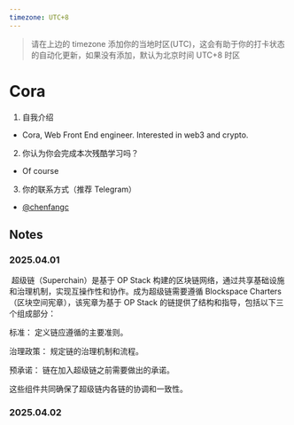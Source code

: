 ```yaml
---
timezone: UTC+8
---
```


> 请在上边的 timezone 添加你的当地时区(UTC)，这会有助于你的打卡状态的自动化更新，如果没有添加，默认为北京时间 UTC+8 时区

# Cora

1. 自我介绍

- Cora, Web Front End engineer. Interested in web3 and crypto.

2. 你认为你会完成本次残酷学习吗？

- Of course

3. 你的联系方式（推荐 Telegram）

- [@chenfangc](https://t.me/chenfangc)

## Notes

<!-- Content_START -->

### 2025.04.01

​ 超级链（Superchain）是基于 OP Stack 构建的区块链网络，通过共享基础设施和治理机制，实现互操作性和协作。​ 成为超级链需要遵循 Blockspace Charters（区块空间宪章），该宪章为基于 OP Stack 的链提供了结构和指导，包括以下三个组成部分：​

标准：​ 定义链应遵循的主要准则。​

治理政策：​ 规定链的治理机制和流程。​

预承诺：​ 链在加入超级链之前需要做出的承诺。​

这些组件共同确保了超级链内各链的协调和一致性。

### 2025.04.02

<!-- Content_END -->
